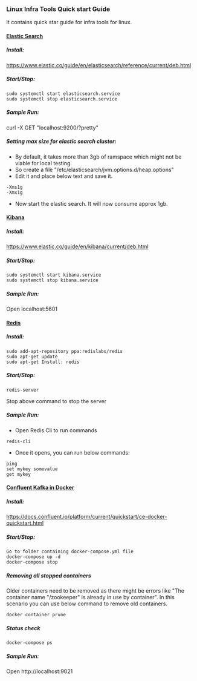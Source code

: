 ### Linux Infra Tools Quick start Guide
It contains quick star guide for infra tools for linux.

#### <ins>Elastic Search</ins>
##### Install:
https://www.elastic.co/guide/en/elasticsearch/reference/current/deb.html

##### Start/Stop:
````
sudo systemctl start elasticsearch.service
sudo systemctl stop elasticsearch.service
````

##### Sample Run:
curl -X GET "localhost:9200/?pretty"

##### Setting max size for elastic search cluster:
- By default, it takes more than 3gb of ramspace which might not be viable for local testing.
- So create a file "/etc/elasticsearch/jvm.options.d/heap.options"
- Edit it and place below text and save it.
````
-Xms1g
-Xmx1g
````
- Now start the elastic search. It will now consume approx 1gb.

#### <ins>Kibana</ins>
##### Install:
https://www.elastic.co/guide/en/kibana/current/deb.html

##### Start/Stop:
````
sudo systemctl start kibana.service
sudo systemctl stop kibana.service
````

##### Sample Run:
Open localhost:5601

#### <ins>Redis</ins>
##### Install:
````
sudo add-apt-repository ppa:redislabs/redis
sudo apt-get update
sudo apt-get Install: redis
````

##### Start/Stop:
````
redis-server
````
Stop above command to stop the server

##### Sample Run:
- Open Redis Cli to run commands
````
redis-cli
````
- Once it opens, you can run below commands:
````
ping
set mykey somevalue
get mykey
````

#### <ins>Confluent Kafka in Docker</ins>
##### Install:
https://docs.confluent.io/platform/current/quickstart/ce-docker-quickstart.html

##### Start/Stop:
````
Go to folder containing docker-compose.yml file
docker-compose up -d
docker-compose stop
````

##### Removing all stopped containers
Older containers need to be removed as there might be errors like "The container name "/zookeeper" is already in use by container". In this scenario you can use below command to remove old containers.
````
docker container prune
````

##### Status check
````
docker-compose ps
````

##### Sample Run:
Open http://localhost:9021